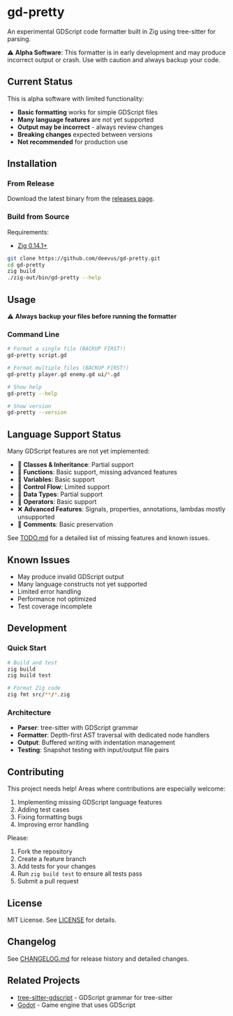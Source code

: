 # gd-pretty

An experimental GDScript code formatter built in Zig using tree-sitter for parsing.

⚠️ **Alpha Software**: This formatter is in early development and may produce incorrect output or crash. Use with caution and always backup your code.

## Current Status

This is alpha software with limited functionality:

- **Basic formatting** works for simple GDScript files
- **Many language features** are not yet supported
- **Output may be incorrect** - always review changes
- **Breaking changes** expected between versions
- **Not recommended** for production use

## Installation

### From Release

Download the latest binary from the [releases page](https://github.com/deevus/gd-pretty/releases).

### Build from Source

Requirements:
- [Zig 0.14.1+](https://ziglang.org/download/)

```bash
git clone https://github.com/deevus/gd-pretty.git
cd gd-pretty
zig build
./zig-out/bin/gd-pretty --help
```

## Usage

⚠️ **Always backup your files before running the formatter**

### Command Line

```bash
# Format a single file (BACKUP FIRST!)
gd-pretty script.gd

# Format multiple files (BACKUP FIRST!)
gd-pretty player.gd enemy.gd ui/*.gd

# Show help
gd-pretty --help

# Show version
gd-pretty --version
```



## Language Support Status

Many GDScript features are not yet implemented:

- 🚧 **Classes & Inheritance**: Partial support
- 🚧 **Functions**: Basic support, missing advanced features
- 🚧 **Variables**: Basic support
- 🚧 **Control Flow**: Limited support
- 🚧 **Data Types**: Partial support
- 🚧 **Operators**: Basic support
- ❌ **Advanced Features**: Signals, properties, annotations, lambdas mostly unsupported
- 🚧 **Comments**: Basic preservation

See [TODO.md](TODO.md) for a detailed list of missing features and known issues.

## Known Issues

- May produce invalid GDScript output
- Many language constructs not yet supported
- Limited error handling
- Performance not optimized
- Test coverage incomplete

## Development



### Quick Start

```bash
# Build and test
zig build
zig build test

# Format Zig code
zig fmt src/**/*.zig
```

### Architecture

- **Parser**: tree-sitter with GDScript grammar
- **Formatter**: Depth-first AST traversal with dedicated node handlers
- **Output**: Buffered writing with indentation management
- **Testing**: Snapshot testing with input/output file pairs

## Contributing

This project needs help! Areas where contributions are especially welcome:

1. Implementing missing GDScript language features
2. Adding test cases
3. Fixing formatting bugs
4. Improving error handling

Please:
1. Fork the repository
2. Create a feature branch
3. Add tests for your changes
4. Run `zig build test` to ensure all tests pass
5. Submit a pull request

## License

MIT License. See [LICENSE](LICENSE) for details.

## Changelog

See [CHANGELOG.md](CHANGELOG.md) for release history and detailed changes.

## Related Projects

- [tree-sitter-gdscript](https://github.com/PrestonKnopp/tree-sitter-gdscript) - GDScript grammar for tree-sitter
- [Godot](https://godotengine.org/) - Game engine that uses GDScript
